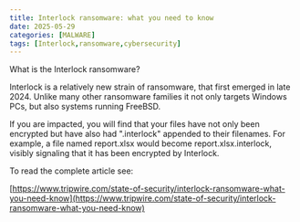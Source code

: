 ```yaml
---
title: Interlock ransomware: what you need to know
date: 2025-05-29
categories: [MALWARE]
tags: [Interlock,ransomware,cybersecurity]
---
```


What is the Interlock ransomware?

Interlock is a relatively new strain of ransomware, that first emerged in late 2024. Unlike many other ransomware families it not only targets Windows PCs, but also systems running FreeBSD.

If you are impacted, you will find that your files have not only been encrypted but have also had ".interlock" appended to their filenames. For example, a file named report.xlsx would become report.xlsx.interlock, visibly signaling that it has been encrypted by Interlock.

To read the complete article see:

[https://www.tripwire.com/state-of-security/interlock-ransomware-what-you-need-know](https://www.tripwire.com/state-of-security/interlock-ransomware-what-you-need-know)